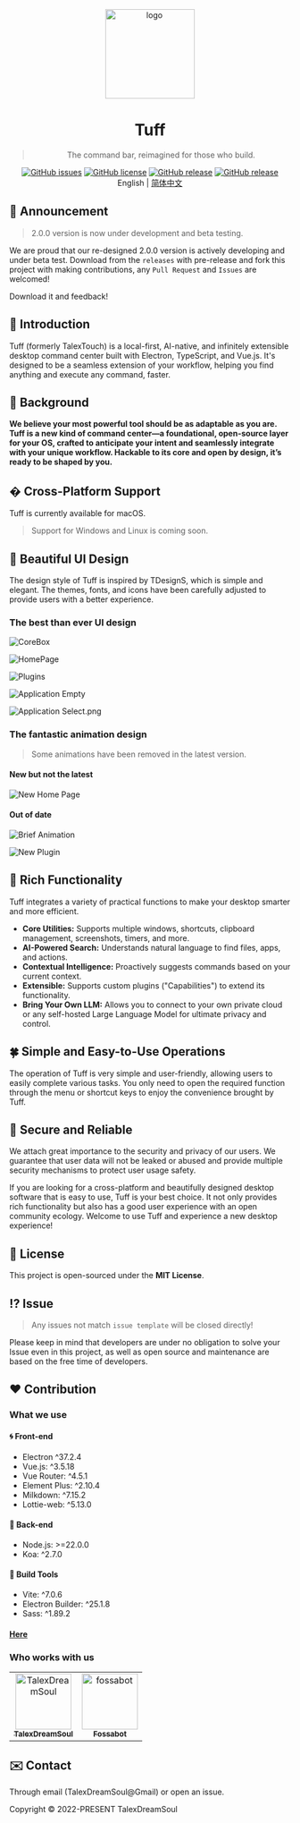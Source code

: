 <div align="center">

  <img width="160" src="https://files.catbox.moe/2el8uf.png" alt="logo">

  <h1>Tuff</h1>

  > The command bar, reimagined for those who build.

  [![GitHub issues](https://img.shields.io/github/issues/talex-touch/tuff?style=flat-square)](https://github.com/talex-touch/tuff/issues)
  [![GitHub license](https://img.shields.io/github/license/talex-touch/tuff?style=flat-square)](https://github.com/talex-touch/tuff/blob/main/LICENSE)
  [![GitHub release](https://img.shields.io/badge/release-2.0.0-42B883?style=flat-square)](https://github.com/talex-touch/tuff/releases)
  [![GitHub release](https://img.shields.io/badge/dev-2.0.0-64391A?style=flat-square)](https://github.com/talex-touch/tuff/discussions/35)
  <br>
  English | [简体中文](./README.zh-CN.md)
</div>

## 📌 Announcement

> 2.0.0 version is now under development and beta testing.

We are proud that our re-designed 2.0.0 version is actively developing and under beta test.
Download from the `releases` with pre-release and fork this project with making contributions, any `Pull Request` and `Issues` are welcomed!

Download it and feedback!

## 🔷 Introduction

Tuff (formerly TalexTouch) is a local-first, AI-native, and infinitely extensible desktop command center built with Electron, TypeScript, and Vue.js. It's designed to be a seamless extension of your workflow, helping you find anything and execute any command, faster.

## 🚀 Background

**We believe your most powerful tool should be as adaptable as you are. Tuff is a new kind of command center—a foundational, open-source layer for your OS, crafted to anticipate your intent and seamlessly integrate with your unique workflow. Hackable to its core and open by design, it’s ready to be shaped by you.**

## �️ Cross-Platform Support

Tuff is currently available for macOS.

> Support for Windows and Linux is coming soon.

## 🦋 Beautiful UI Design

The design style of Tuff is inspired by TDesignS, which is simple and elegant. The themes, fonts, and icons have been carefully adjusted to provide users with a better experience.

### The best than ever UI design

![CoreBox](https://files.catbox.moe/a2tbvh.png)

![HomePage](https://files.catbox.moe/ig0ipw.png)

![Plugins](https://files.catbox.moe/8ltyn1.png)

![Application Empty](https://files.catbox.moe/ih8nj9.png)

![Application Select.png](https://files.catbox.moe/fh19zg.png)

### The fantastic animation design

> Some animations have been removed in the latest version.

#### New but not the latest

![New Home Page](https://files.catbox.moe/3dylgz.gif)

#### Out of date

![Brief Animation](https://files.catbox.moe/e19hr1.gif)

![New Plugin](https://files.catbox.moe/xksrfv.gif)


## 🗻 Rich Functionality

Tuff integrates a variety of practical functions to make your desktop smarter and more efficient.
- **Core Utilities:** Supports multiple windows, shortcuts, clipboard management, screenshots, timers, and more.
- **AI-Powered Search:** Understands natural language to find files, apps, and actions.
- **Contextual Intelligence:** Proactively suggests commands based on your current context.
- **Extensible:** Supports custom plugins ("Capabilities") to extend its functionality.
- **Bring Your Own LLM:** Allows you to connect to your own private cloud or any self-hosted Large Language Model for ultimate privacy and control.

## 🍀 Simple and Easy-to-Use Operations

The operation of Tuff is very simple and user-friendly, allowing users to easily complete various tasks. You only need to open the required function through the menu or shortcut keys to enjoy the convenience brought by Tuff.

## 🔐 Secure and Reliable

We attach great importance to the security and privacy of our users. We guarantee that user data will not be leaked or abused and provide multiple security mechanisms to protect user usage safety.

If you are looking for a cross-platform and beautifully designed desktop software that is easy to use, Tuff is your best choice. It not only provides rich functionality but also has a good user experience with an open community ecology. Welcome to use Tuff and experience a new desktop experience!

## 🤝 License

This project is open-sourced under the **MIT License**.


## ⁉️ Issue

> Any issues not match `issue template` will be closed directly!

Please keep in mind that developers are under no obligation to solve your Issue even in this project, as well as open source and maintenance are based on the free time of developers.

## ❤️ Contribution

### What we use

#### 🌀 Front-end

- Electron ^37.2.4
- Vue.js: ^3.5.18
- Vue Router: ^4.5.1
- Element Plus: ^2.10.4
- Milkdown: ^7.15.2
- Lottie-web: ^5.13.0

#### 💠 Back-end

- Node.js: >=22.0.0
- Koa: ^2.7.0

#### 🔧 Build Tools

- Vite: ^7.0.6
- Electron Builder: ^25.1.8
- Sass: ^1.89.2

#### [Here](./.github/docs/contribution/CONTRIBUTING.md)

### Who works with us

<!-- readme: collaborators,contributors -start -->
<table>
<tr>
    <td align="center">
        <a href="https://github.com/TalexDreamSoul">
            <img src="https://avatars.githubusercontent.com/u/59305952?v=4" width="100;" alt="TalexDreamSoul"/>
            <br />
            <sub><b>TalexDreamSoul</b></sub>
        </a>
    </td>
    <td align="center">
        <a href="https://github.com/fossabot">
            <img src="https://avatars.githubusercontent.com/u/29791463?v=4" width="100;" alt="fossabot"/>
            <br />
            <sub><b>Fossabot</b></sub>
        </a>
    </td></tr>
</table>
<!-- readme: collaborators,contributors -end -->

## ✉️ Contact

Through email (TalexDreamSoul@Gmail) or open an issue.

Copyright © 2022-PRESENT TalexDreamSoul
